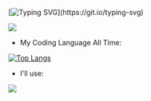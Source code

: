 
<!--
**1NormalGuy/1NormalGuy** is a ✨ _special_ ✨ repository because its `README.md` (this file) appears on your GitHub profile.

Here are some ideas to get you started:

- 🔭 I’m currently working on ...
- 🌱 I’m currently learning ...
- 👯 I’m looking to collaborate on ...
- 🤔 I’m looking for help with ...
- 💬 Ask me about ...
- 📫 How to reach me: ...
- 😄 Pronouns: ...
- ⚡ Fun fact: ...
-->

[![Typing SVG](https://readme-typing-svg.demolab.com?font=Fira+Code&pause=1000&random=true&width=435&lines=WEICOME+TO+MY+GITHUB+PROFILE+PAGE!)](https://git.io/typing-svg)

<img src="https://komarev.com/ghpvc/?username=Luinage&abbreviated=true" />

<!-- <img align="center" width="400" src="https://github-readme-stats.vercel.app/api?username=Luinage&theme=transparent&include_all_commits=true&show_icons=true&hide_border=true" /> -->

- My Coding Language All Time:

[![Top Langs](https://github-readme-stats.vercel.app/api/top-langs/?username=1NormalGuy&layout=compact)](https://github.com/anuraghazra/github-readme-stats)


- I'll use:

![](https://skillicons.dev/icons?i=vscode,pycharm,visualstudio,vim,md,github,gitlab,git,linux,ubuntu,mysql,c,python,html,css,javascript,stackoverflow,twitter)
